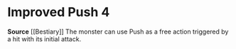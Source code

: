 ﻿---
actions: '[free-action]'
id: '29'
name: Improved Push
rarity: Common
source: '[[DATABASE/source/Bestiary|Bestiary]]'
trait: null
type: Creature Ability

---
# Improved Push <span class="action-icon">4</span>

**Source** [[Bestiary]]
The monster can use Push as a free action triggered by a hit with its initial attack.